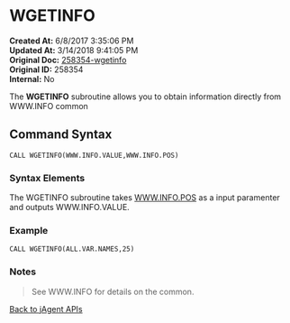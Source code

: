 # WGETINFO

**Created At:** 6/8/2017 3:35:06 PM  
**Updated At:** 3/14/2018 9:41:05 PM  
**Original Doc:** [258354-wgetinfo](https://docs.jbase.com/34473-docs/258354-wgetinfo)  
**Original ID:** 258354  
**Internal:** No  

The **WGETINFO** subroutine allows you to obtain information directly from WWW.INFO common

## Command Syntax

```
CALL WGETINFO(WWW.INFO.VALUE,WWW.INFO.POS)
```

### Syntax Elements

The WGETINFO subroutine takes [WWW.INFO.POS](./../www.info) as a input paramenter and outputs WWW.INFO.VALUE.

### Example

```
CALL WGETINFO(ALL.VAR.NAMES,25)
```

### Notes

>See WWW.INFO for details on the common.

[Back to jAgent APIs](./../README.md)
